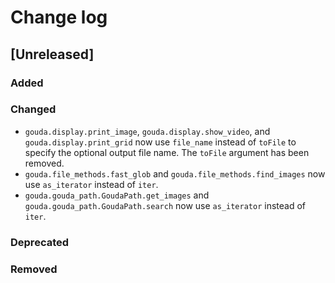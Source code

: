 # Change log

## [Unreleased]

### Added

### Changed

* `gouda.display.print_image`, `gouda.display.show_video`, and `gouda.display.print_grid` now use `file_name` instead of `toFile` to specify the optional output file name. The `toFile` argument has been removed.
* `gouda.file_methods.fast_glob` and `gouda.file_methods.find_images` now use `as_iterator` instead of `iter`.
* `gouda.gouda_path.GoudaPath.get_images` and `gouda.gouda_path.GoudaPath.search` now use `as_iterator` instead of `iter`.
### Deprecated

### Removed
